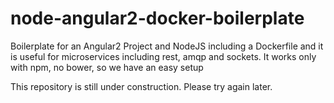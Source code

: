 # node-angular2-docker-boilerplate
Boilerplate for an Angular2 Project and NodeJS including a Dockerfile and it is useful for microservices including rest, amqp and sockets. It works only with npm, no bower, so we have an easy setup


This repository is still under construction. Please try again later. 
